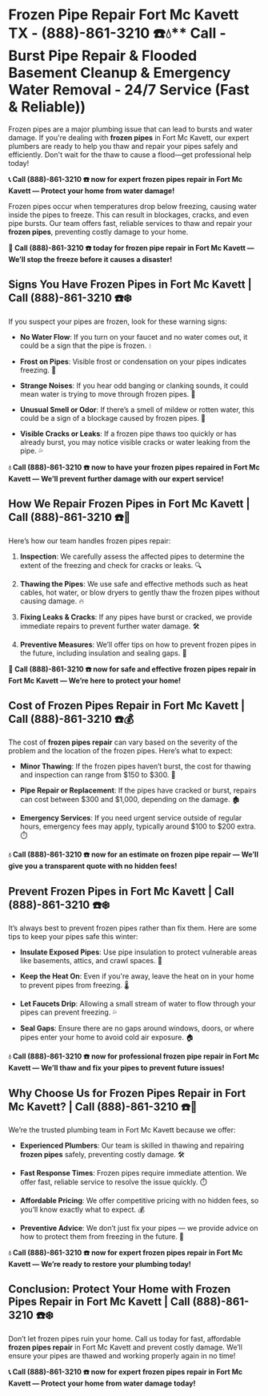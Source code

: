 # Frozen Pipe Repair Fort Mc Kavett TX - (888)-861-3210 ☎️💧** Call - Burst Pipe Repair & Flooded Basement Cleanup & Emergency Water Removal - 24/7 Service (Fast & Reliable))

Frozen pipes are a major plumbing issue that can lead to bursts and water damage. If you're dealing with **frozen pipes** in Fort Mc Kavett, our expert plumbers are ready to help you thaw and repair your pipes safely and efficiently. Don't wait for the thaw to cause a flood—get professional help today!

**📞 Call (888)-861-3210 ☎️ now for expert frozen pipes repair in Fort Mc Kavett — Protect your home from water damage!**

Frozen pipes occur when temperatures drop below freezing, causing water inside the pipes to freeze. This can result in blockages, cracks, and even pipe bursts. Our team offers fast, reliable services to thaw and repair your **frozen pipes**, preventing costly damage to your home.

**🚨 Call (888)-861-3210 ☎️ today for frozen pipe repair in Fort Mc Kavett — We’ll stop the freeze before it causes a disaster!**

## **Signs You Have Frozen Pipes in Fort Mc Kavett | Call (888)-861-3210 ☎️❄️**

If you suspect your pipes are frozen, look for these warning signs:

- **No Water Flow**: If you turn on your faucet and no water comes out, it could be a sign that the pipe is frozen. 💧
- **Frost on Pipes**: Visible frost or condensation on your pipes indicates freezing. 🥶
- **Strange Noises**: If you hear odd banging or clanking sounds, it could mean water is trying to move through frozen pipes. 🔨
- **Unusual Smell or Odor**: If there’s a smell of mildew or rotten water, this could be a sign of a blockage caused by frozen pipes. 🦠
- **Visible Cracks or Leaks**: If a frozen pipe thaws too quickly or has already burst, you may notice visible cracks or water leaking from the pipe. 💦

**💧 Call (888)-861-3210 ☎️ now to have your frozen pipes repaired in Fort Mc Kavett — We’ll prevent further damage with our expert service!**

## **How We Repair Frozen Pipes in Fort Mc Kavett | Call (888)-861-3210 ☎️🔧**

Here’s how our team handles frozen pipes repair:

1. **Inspection**: We carefully assess the affected pipes to determine the extent of the freezing and check for cracks or leaks. 🔍
2. **Thawing the Pipes**: We use safe and effective methods such as heat cables, hot water, or blow dryers to gently thaw the frozen pipes without causing damage. 🔥
3. **Fixing Leaks & Cracks**: If any pipes have burst or cracked, we provide immediate repairs to prevent further water damage. 🛠️
4. **Preventive Measures**: We’ll offer tips on how to prevent frozen pipes in the future, including insulation and sealing gaps. 🏡

**🚨 Call (888)-861-3210 ☎️ now for safe and effective frozen pipes repair in Fort Mc Kavett — We’re here to protect your home!**

## **Cost of Frozen Pipes Repair in Fort Mc Kavett | Call (888)-861-3210 ☎️💰**

The cost of **frozen pipes repair** can vary based on the severity of the problem and the location of the frozen pipes. Here’s what to expect:

- **Minor Thawing**: If the frozen pipes haven’t burst, the cost for thawing and inspection can range from $150 to $300. 💸
- **Pipe Repair or Replacement**: If the pipes have cracked or burst, repairs can cost between $300 and $1,000, depending on the damage. 🏚️
- **Emergency Services**: If you need urgent service outside of regular hours, emergency fees may apply, typically around $100 to $200 extra. ⏱️

**💧 Call (888)-861-3210 ☎️ now for an estimate on frozen pipe repair — We’ll give you a transparent quote with no hidden fees!**

## **Prevent Frozen Pipes in Fort Mc Kavett | Call (888)-861-3210 ☎️❄️**

It’s always best to prevent frozen pipes rather than fix them. Here are some tips to keep your pipes safe this winter:

- **Insulate Exposed Pipes**: Use pipe insulation to protect vulnerable areas like basements, attics, and crawl spaces. 🧣
- **Keep the Heat On**: Even if you're away, leave the heat on in your home to prevent pipes from freezing. 🌡️
- **Let Faucets Drip**: Allowing a small stream of water to flow through your pipes can prevent freezing. 💦
- **Seal Gaps**: Ensure there are no gaps around windows, doors, or where pipes enter your home to avoid cold air exposure. 🏠

**💧 Call (888)-861-3210 ☎️ now for professional frozen pipe repair in Fort Mc Kavett — We’ll thaw and fix your pipes to prevent future issues!**

## **Why Choose Us for Frozen Pipes Repair in Fort Mc Kavett? | Call (888)-861-3210 ☎️🌟**

We’re the trusted plumbing team in Fort Mc Kavett because we offer:

- **Experienced Plumbers**: Our team is skilled in thawing and repairing **frozen pipes** safely, preventing costly damage. 🛠️
- **Fast Response Times**: Frozen pipes require immediate attention. We offer fast, reliable service to resolve the issue quickly. ⏱️
- **Affordable Pricing**: We offer competitive pricing with no hidden fees, so you’ll know exactly what to expect. 💰
- **Preventive Advice**: We don’t just fix your pipes — we provide advice on how to protect them from freezing in the future. 🏡

**💧 Call (888)-861-3210 ☎️ now for expert frozen pipes repair in Fort Mc Kavett — We’re ready to restore your plumbing today!**

## **Conclusion: Protect Your Home with Frozen Pipes Repair in Fort Mc Kavett | Call (888)-861-3210 ☎️❄️**

Don’t let frozen pipes ruin your home. Call us today for fast, affordable **frozen pipes repair** in Fort Mc Kavett and prevent costly damage. We’ll ensure your pipes are thawed and working properly again in no time!

**📞 Call (888)-861-3210 ☎️ now for expert frozen pipes repair in Fort Mc Kavett — Protect your home from water damage today!**
